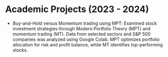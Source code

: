 # Academic Projects (2023 - 2024)
* Buy-and-Hold versus Momentum trading using MPT: Examined stock investment strategies through Modern Portfolio Theory (MPT) and momentum trading (MT). Data from selected sectors and S&P 500 companies was analyzed using Google Colab. MPT optimizes portfolio allocation for risk and profit balance, while MT identifies top-performing stocks.
